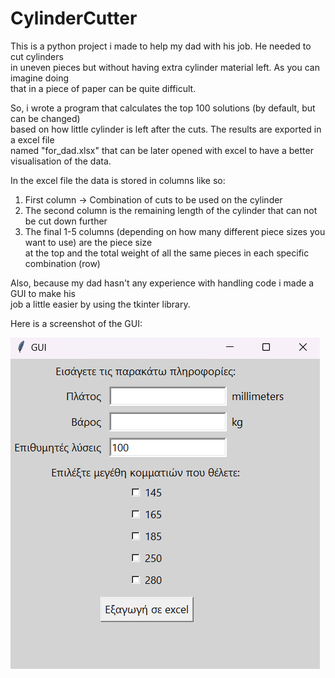 # CylinderCutter

This is a python project i made to help my dad with his job. He needed to cut cylinders  
in uneven pieces but without having extra cylinder material left. As you can imagine doing  
that in a piece of paper can be quite difficult.  
  
So, i wrote a program that calculates the top 100 solutions (by default, but can be changed)  
based on how little cylinder is left after the cuts. The results are exported in a excel file  
named "for_dad.xlsx" that can be later opened with excel to have a better visualisation of the data.  
  
In the excel file the data is stored in columns like so:  
1. First column -> Combination of cuts to be used on the cylinder
2. The second column is the remaining length of the cylinder that can not be cut down further
3. The final 1-5 columns (depending on how many different piece sizes you want to use) are the piece size  
   at the top and the total weight of all the same pieces in each specific combination (row)  
      
Also, because my dad hasn't any experience with handling code i made a GUI to make his  
job a little easier by using the tkinter library.  
  
Here is a screenshot of the GUI:   
  
![GUI Screenshot](gui_screenshot.png)
  


